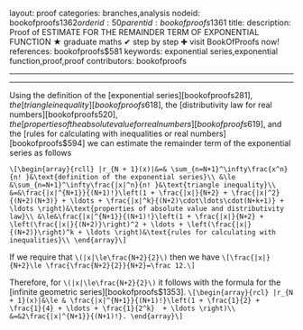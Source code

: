 layout: proof
categories: branches,analysis
nodeid: bookofproofs$1362
orderid: 50
parentid: bookofproofs$1361
title: 
description:  Proof of ESTIMATE FOR THE REMAINDER TERM OF EXPONENTIAL FUNCTION &#9733; graduate maths &#10004; step by step &#10010; visit BookOfProofs now!
references: bookofproofs$581
keywords: exponential series,exponential function,proof,proof
contributors: bookofproofs

---


---

Using the definition of the [exponential series][bookofproofs$281], the [triangle inequality][bookofproofs$618], the [distributivity law for real numbers][bookofproofs$520], the [properties of the absolute value for real numbers][bookofproofs$619], and the [rules for calculating with inequalities or real numbers][bookofproofs$594] we can estimate the remainder term of the exponential series as follows

`\[\begin{array}{rcll}
|r_{N + 1}(x)|&=& \sum_{n=N+1}^\infty\frac{x^n}{n! }&\text{definition of the exponential series}\\
&\le &\sum_{n=N+1}^\infty\frac{|x|^n}{n! }&\text{triangle inequality}\\
&=&\frac{|x|^{N+1}}{(N+1)!}\left(1 + \frac{|x|}{N+2} + \frac{|x|^2}{(N+2)(N+3)} + \ldots + \frac{|x|^k}{(N+2)\cdot\ldots\cdot(N+k+1)} + \ldots \right)&\text{properties of absolute value and distributivity law}\\
&\le&\frac{|x|^{N+1}}{(N+1)!}\left(1 + \frac{|x|}{N+2} + \left(\frac{|x|}{(N+2)}\right)^2 + \ldots + \left(\frac{|x|}{(N+2)}\right)^k + \ldots \right)&\text{rules for calculating with inequalities}\\
\end{array}\]`

If we require that `\(|x|\le\frac{N+2}{2}\)` then we have 
`\[\frac{|x|}{N+2}\le \frac{\frac{N+2}{2}}{N+2}=\frac 12.\]`

Therefore, for `\(|x|\le\frac{N+2}{2}\)` it follows with the formula for the [infinite geometric series][bookofproofs$1353].
`\[\begin{array}{rcl}
|r_{N + 1}(x)|&\le & \frac{|x|^{N+1}}{(N+1)!}\left(1 + \frac{1}{2} + \frac{1}{4} + \ldots + \frac{1}{2^k}  + \ldots \right)\\
&=&2\frac{|x|^{N+1}}{(N+1)!}.
\end{array}\]`
